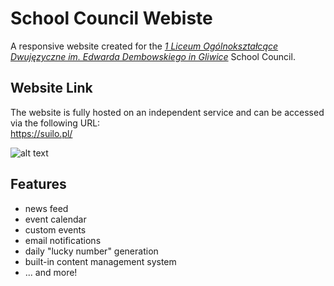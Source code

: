 # School Council Webiste
A responsive website created for the *[1 Liceum Ogólnokształcące Dwujęzyczne im. Edwarda Dembowskiego in Gliwice](http://www.lo1.gliwice.pl/)* School Council.

## Website Link
The website is fully hosted on an independent service and can be accessed via the following URL:    
https://suilo.pl/

![alt text]([http://url/to/img.png](https://scontent.fktw1-1.fna.fbcdn.net/v/t39.30808-6/277163041_1387290765072993_3602560485520171996_n.jpg?_nc_cat=101&ccb=1-7&_nc_sid=8bfeb9&_nc_ohc=vYgQa75q2ToAX9dLkrq&_nc_ht=scontent.fktw1-1.fna&oh=00_AT-Yy8Kpa9XVNM2yKVAJfunnNggCoK339k9BL9KQzyoy3w&oe=62BE73A0))

## Features
- news feed
- event calendar
- custom events
- email notifications
- daily "lucky number" generation
- built-in content management system
- ... and more!
